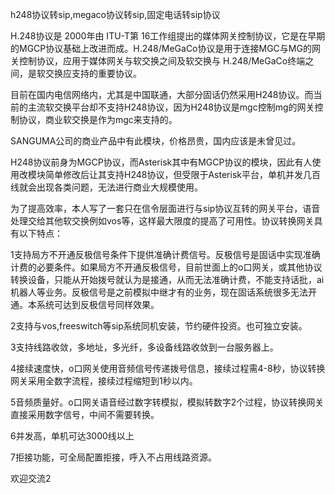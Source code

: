 
h248协议转sip,megaco协议转sip,固定电话转sip协议


H.248协议是 2000年由 ITU-T第 16工作组提出的媒体网关控制协议，它是在早期的MGCP协议基础上改进而成。H.248/MeGaCo协议是用于连接MGC与MG的网关控制协议，应用于媒体网关与软交换之间及软交换与 H.248/MeGaCo终端之间，是软交换应支持的重要协议。

目前在国内电信网络内，尤其是中国联通，大部分固话仍然采用H248协议。而当前的主流软交换平台却不支持H248协议，因为H248协议是mgc控制mg的网关控制协议，商业软交换是作为mgc来支持的。

SANGUMA公司的商业产品中有此模块，价格昂贵，国内应该是未曾见过。

H248协议前身为MGCP协议，而Asterisk其中有MGCP协议的模块，因此有人使用改模块简单修改后让其支持H248协议，但受限于Asterisk平台，单机并发几百线就会出现各类问题，无法进行商业大规模使用。


为了提高效率，本人写了一套只在信令层面进行与sip协议互转的网关平台，语音处理交给其他软交换例如vos等，这样最大限度的提高了可用性。协议转换网关具有以下特点：

1支持局方不开通反极信号条件下提供准确计费信号。反极信号是固话中实现准确计费的必要条件。如果局方不开通反极信号，目前世面上的o口网关，或其他协议转换设备，只能从开始拨号就认为是接通，从而无法准确计费，不能支持话批，ai机器人等业务。反极信号是之前模拟中继才有的业务，现在固话系统很多无法开通。本系统可达到反极信号同样效果。

2支持与vos,freeswitch等sip系统同机安装，节约硬件投资。也可独立安装。

3支持线路收敛，多地址，多光纤，多设备线路收敛到一台服务器上。

4接续速度快，o口网关使用音频信号传递拨号信息，接续过程需4-8秒，协议转换网关采用全数字流程，接续过程缩短到1秒以内。

5音频质量好。o口网关语音经过数字转模拟，模拟转数字2个过程，协议转换网关直接采用数字信号，中间不需要转换。

6并发高，单机可达3000线以上

7拒接功能，可全局配置拒接，呼入不占用线路资源。


欢迎交流2
